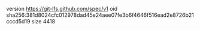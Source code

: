 version https://git-lfs.github.com/spec/v1
oid sha256:381d8024cfc012978dad45e24aee07fe3b6f4646f516ead2e8726b21cccd5d19
size 4418
